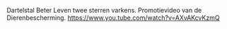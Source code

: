 Dartelstal Beter Leven twee sterren varkens. Promotievideo van de Dierenbescherming. https://www.you.tube.com/watch?v=AXvAKcvKzmQ
